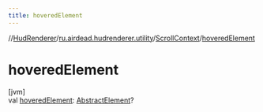 ```yaml
---
title: hoveredElement
---
```

//[HudRenderer](../../../index.html)/[ru.airdead.hudrenderer.utility](../index.html)/[ScrollContext](index.html)/[hoveredElement](hovered-element.html)



# hoveredElement



[jvm]\
val [hoveredElement](hovered-element.html): [AbstractElement](../../ru.airdead.hudrenderer.element/-abstract-element/index.html)?




